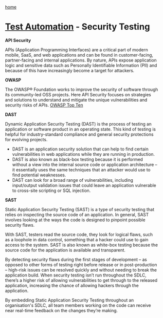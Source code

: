 [home](../README.md)
# [Test Automation](README.md) - Security Testing


**API Security**

APIs (Application Programming Interfaces) are a critical part of modern mobile, SaaS, and web applications and can be found in customer-facing, partner-facing and internal applications. By nature, APIs expose application logic and sensitive data such as Personally Identifiable Information (PII) and because of this have increasingly become a target for attackers.

**OWASP**

The OWASP® Foundation works to improve the security of software through its community-led OSS projects. Here API Security focuses on strategies and solutions to understand and mitigate the unique vulnerabilities and security risks of APIs. [OWASP Top Ten](https://owasp.org/www-project-top-ten/)

**DAST**

Dynamic Application Security Testing (DAST) is the process of testing an application or software product in an operating state. This kind of testing is helpful for industry-standard compliance and general security protections for evolving projects.

* DAST is an application security solution that can help to find certain vulnerabilities in web applications while they are running in production.
* DAST is also known as black-box testing because it is performed without a view into the internal source code or application architecture – it essentially uses the same techniques that an attacker would use to find potential weaknesses.
* DAST can look for a broad range of vulnerabilities, including input/output validation issues that could leave an application vulnerable to cross-site scripting or SQL injection.

**SAST**

Static Application Security Testing (SAST) is a type of security testing that relies on inspecting the source code of an application. In general, SAST involves looking at the ways the code is designed to pinpoint possible security flaws.

With SAST, testers read the source code, they look for logical flaws, such as a loophole in data control, something that a hacker could use to gain access to the system. SAST is also known as white-box testing because the source code for the application is available and transparent.

By detecting security flaws during the first stages of development – as opposed to other forms of testing right before release or in post-production – high-risk issues can be resolved quickly and without needing to break the application build. When security testing isn’t run throughout the SDLC, there’s a higher risk of allowing vulnerabilities to get through to the released application, increasing the chance of allowing hackers through the application.

By embedding Static Application Security Testing throughout an organisation's SDLC, all team members working on the code can receive near real-time feedback on the changes they’re making.
